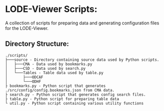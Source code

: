 # LODE-Viewer Scripts:
A collection of scripts for preparing data and generating configuration files for the LODE-Viewer.

## Directory Structure:
```
./scripts/
├───source - Directory containing source data used by Python scripts.
│   ├───CMA - Data used by bookmarks.py
│   ├───CSD - Data used by search.py
│   └───Tables - Table data used by table.py
│       ├───ODCAF
│       └───ODHF
├ bookmarks.py - Python script that generates ./src/config/config.bookmarks.json from CMA data.
├ search.py - Python script that generates config search files.
├ table.py - Python script for preparing table data
└ util.py - Python script containing various utility functions
```
